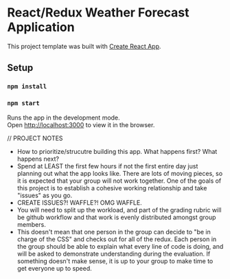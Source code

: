 # React/Redux Weather Forecast Application

This project template was built with [Create React App](https://github.com/facebookincubator/create-react-app).

## Setup

### `npm install`
### `npm start`
Runs the app in the development mode.<br>
Open [http://localhost:3000](http://localhost:3000) to view it in the browser.


// PROJECT NOTES
  - How to prioritize/strucutre building this app. What happens first? What happens next?
  - Spend at LEAST the first few hours if not the first entire day just planning out what the app looks like. There are lots of moving pieces, so it is expected that your group will not work together. One of the goals of this project is to establish a cohesive working relationship and take "issues" as you go.
  - CREATE ISSUES?! WAFFLE?! OMG WAFFLE. 
  - You will need to split up the workload, and part of the grading rubric will be github workflow and that work is evenly distributed amongst group members.
  - This doesn't mean that one person in the group can decide to "be in charge of the CSS" and checks out for all of the redux. Each person in the group should be able to explain what every line of code is doing, and will be asked to demonstrate understanding during the evaluation. If something doesn't make sense, it is up to your group to make time to get everyone up to speed.
